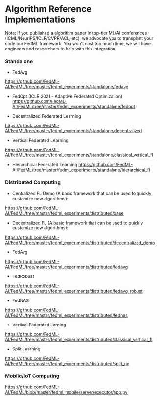 # Algorithm Reference Implementations

Note: If you published a algorithm paper in top-tier ML/AI conferences (ICML/NeurIPS/ICLR/CVPR/ACL, etc), we advocate you to transplant your code our FedML framework.
You won't cost too much time, we will have engineers and researchers to help with this integration.

### Standalone

- FedAvg

https://github.com/FedML-AI/FedML/tree/master/fedml_experiments/standalone/fedavg

- FedOpt (ICLR 2021 - Adaptive Federated Optimization)
https://github.com/FedML-AI/FedML/tree/master/fedml_experiments/standalone/fedopt

- Decentralized Federated Learning

https://github.com/FedML-AI/FedML/tree/master/fedml_experiments/standalone/decentralized

- Vertical Federated Learning

https://github.com/FedML-AI/FedML/tree/master/fedml_experiments/standalone/classical_vertical_fl

- Hierarchical Federated Learning
https://github.com/FedML-AI/FedML/tree/master/fedml_experiments/standalone/hierarchical_fl

### Distributed Computing

- Centralized FL Demo (A basic framework that can be used to quickly customize new algorithms):

https://github.com/FedML-AI/FedML/tree/master/fedml_experiments/distributed/base

- Decentralized FL (A basic framework that can be used to quickly customize new algorithms):

https://github.com/FedML-AI/FedML/tree/master/fedml_experiments/distributed/decentralized_demo

- FedAvg

https://github.com/FedML-AI/FedML/tree/master/fedml_experiments/distributed/fedavg

- FedRobust

https://github.com/FedML-AI/FedML/tree/master/fedml_experiments/distributed/fedavg_robust

- FedNAS

https://github.com/FedML-AI/FedML/tree/master/fedml_experiments/distributed/fednas

- Vertical Federated Larning

https://github.com/FedML-AI/FedML/tree/master/fedml_experiments/distributed/classical_vertical_fl

- Split Learning

https://github.com/FedML-AI/FedML/tree/master/fedml_experiments/distributed/split_nn

### Mobile/IoT Computing

https://github.com/FedML-AI/FedML/blob/master/fedml_mobile/server/executor/app.py
